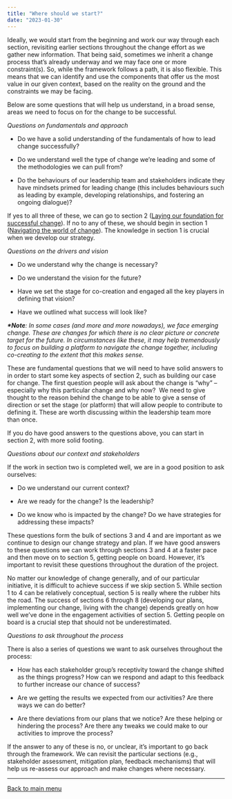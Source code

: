 ```yaml
---
title: "Where should we start?"
date: "2023-01-30"
---
```


Ideally, we would start from the beginning and work our way through each section, revisiting earlier sections throughout the change effort as we gather new information. That being said, sometimes we inherit a change process that’s already underway and we may face one or more constraint(s). So, while the framework follows a path, it is also flexible. This means that we can identify and use the components that offer us the most value in our given context, based on the reality on the ground and the constraints we may be facing.

Below are some questions that will help us understand, in a broad sense, areas we need to focus on for the change to be successful.

_Questions on fundamentals and approach_

- Do we have a solid understanding of the fundamentals of how to lead change successfully?

- Do we understand well the type of change we’re leading and some of the methodologies we can pull from?

- Do the behaviours of our leadership team and stakeholders indicate they have mindsets primed for leading change (this includes behaviours such as leading by example, developing relationships, and fostering an ongoing dialogue)?

If yes to all three of these, we can go to section 2 ([Laying our foundation for successful change](/framework-for-leading-change/laying-our-foundation-for-successful-change/)). If no to any of these, we should begin in section 1 ([Navigating the world of change](/framework-for-leading-change/navigating-the-world-of-change/)). The knowledge in section 1 is crucial when we develop our strategy.

_Questions on the drivers and vision_

- Do we understand why the change is necessary?

- Do we understand the vision for the future?

- Have we set the stage for co-creation and engaged all the key players in defining that vision?

- Have we outlined what success will look like?

**_\*Note_**_: In some cases (and more and more nowadays), we face emerging change. These are changes for which there is no clear picture or concrete target for the future. In circumstances like these, it may help tremendously to focus on building a platform to navigate the change together, including co-creating to the extent that this makes sense._

These are fundamental questions that we will need to have solid answers to in order to start some key aspects of section 2, such as building our case for change. The first question people will ask about the change is “why” – especially why this particular change and why now?  We need to give thought to the reason behind the change to be able to give a sense of direction or set the stage (or platform) that will allow people to contribute to defining it. These are worth discussing within the leadership team more than once.

If you do have good answers to the questions above, you can start in section 2, with more solid footing.

_Questions about our context and stakeholders_

If the work in section two is completed well, we are in a good position to ask ourselves:

- Do we understand our current context?

- Are we ready for the change? Is the leadership?

- Do we know who is impacted by the change? Do we have strategies for addressing these impacts?

These questions form the bulk of sections 3 and 4 and are important as we continue to design our change strategy and plan. If we have good answers to these questions we can work through sections 3 and 4 at a faster pace and then move on to section 5, getting people on board. However, it’s important to revisit these questions throughout the duration of the project.

No matter our knowledge of change generally, and of our particular initiative, it is difficult to achieve success if we skip section 5. While section 1 to 4 can be relatively conceptual, section 5 is really where the rubber hits the road. The success of sections 6 through 8 (developing our plans, implementing our change, living with the change) depends greatly on how well we’ve done in the engagement activities of section 5. Getting people on board is a crucial step that should not be underestimated.

_Questions to ask throughout the process_

There is also a series of questions we want to ask ourselves throughout the process:

- How has each stakeholder group’s receptivity toward the change shifted as the things progress? How can we respond and adapt to this feedback to further increase our chance of success?

- Are we getting the results we expected from our activities? Are there ways we can do better?

- Are there deviations from our plans that we notice? Are these helping or hindering the process? Are there any tweaks we could make to our activities to improve the process?

If the answer to any of these is no, or unclear, it’s important to go back through the framework. We can revisit the particular sections (e.g., stakeholder assessment, mitigation plan, feedback mechanisms) that will help us re-assess our approach and make changes where necessary.

* * *

[Back to main menu](/framework-for-leading-change/)
